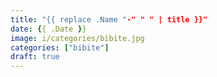 ```yaml
---
title: "{{ replace .Name "-" " " | title }}"
date: {{ .Date }}
image: i/categories/bibite.jpg
categories: ["bibite"] 
draft: true
---
```


